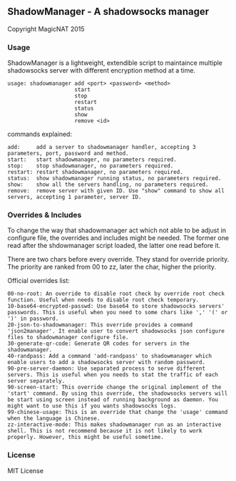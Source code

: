 ShadowManager - A shadowsocks manager
---

Copyright MagicNAT 2015

### Usage

ShadowManager is a lightweight, extendible script to maintaince multiple shadowsocks server with different encryption method at a time.

	usage: shadowmanager add <port> <password> <method>
	                     start
	                     stop
	                     restart
	                     status
	                     show
	                     remove <id>

commands explained:

	add:     add a server to shadowmanager handler, accepting 3 parameters, port, password and method.
	start:   start shadowmanager, no parameters required.
	stop:    stop shadowmanager, no parameters required.
	restart: restart shadowmanager, no parameters required.
	status:  show shadowmanager running status, no parameters required.
	show:    show all the servers handling, no parameters required.
	remove:  remove server with given ID. Use "show" command to show all servers, accepting 1 parameter, server ID.

### Overrides & Includes

To change the way that shadowmanager act which not able to be adjust in configure file, the overrides and includes might be needed. The former one read after the shdowmanager script loaded, the latter one read before it.

There are two chars before every override. They stand for override priority. The priority are ranked from 00 to zz, later the char, higher the priority.

Official overrides list:

	00-no-root: An override to disable root check by override root check function. Useful when needs to disable root check temporary.
	10-base64-encrypted-passwd: Use base64 to store shadowsocks servers' passwords. This is useful when you need to some chars like ',' '(' or ')' in password.
	20-json-to-shadowmanager: This override provides a command 'json2manager'. It enable user to convert shadowsocks json configure files to shadowmanager configure file.
	30-generate-qr-code: Generate QR codes for servers in the shadowmanager. 
	40-randpass: Add a command 'add-randpass' to shadowmanager which enable users to add a shadowsocks server with random password.
	90-pre-server-daemon: Use separated process to serve different servers. This is useful when you needs to stat the traffic of each server separately.
	90-screen-start: This override change the original implement of the 'start' command. By using this override, the shadowsocks servers will be start using screen instead of running background as daemon. You might want to use this if you wants shadowsocks logs.
	99-chinese-usage: This is an override that change the 'usage' command when the language is Chinese.
	zz-interactive-mode: This makes shadowmanager run as an interactive shell. This is not recommend because it is not likely to work properly. However, this might be useful sometime.

### License

MIT License
